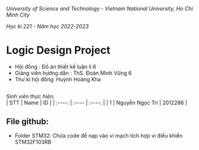 *University of Science and Technology - Vietnam National University, Ho Chi Minh City*

*Học kì 221 - Năm học 2022-2023*
# Logic Design Project
<ul>
<li>Hội đồng : Đồ án thiết kế luận lí 6</li>
<li>Giảng viên hướng dẫn : ThS. Đoàn Minh Vững 6</li>
<li>Thư kí hội đồng: Huỳnh Hoàng Kha</li>
</ul>

## 
*Sinh viên thực hiện:* <br>
| STT | Name | ID |
| :----: | :---- | :----: |
| 1 | Nguyễn Ngọc Trí | 2012286 |

## File github:
<ul>
<li>Folder STM32: Chứa code để nạp vào vi mạch tích hợp vi điều khiển STM32F103RB</li>
</ul>
